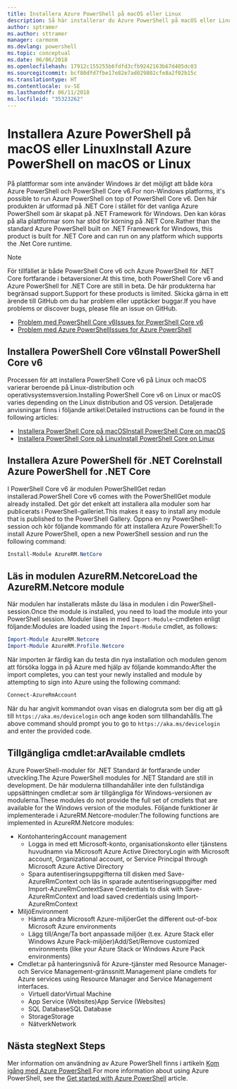 ```yaml
---
title: Installera Azure PowerShell på macOS eller Linux
description: Så här installerar du Azure PowerShell på macOS eller Linux.
author: sptramer
ms.author: sttramer
manager: carmonm
ms.devlang: powershell
ms.topic: conceptual
ms.date: 06/06/2018
ms.openlocfilehash: 17912c155255b6fdfd3cfb9242163b67d405dc03
ms.sourcegitcommit: bcf80dfd7fbe17e82e7ad029802cfe8a2f02b15c
ms.translationtype: HT
ms.contentlocale: sv-SE
ms.lasthandoff: 06/11/2018
ms.locfileid: "35323262"
---
```

# <a name="install-azure-powershell-on-macos-or-linux"></a><span data-ttu-id="d9709-103">Installera Azure PowerShell på macOS eller Linux</span><span class="sxs-lookup"><span data-stu-id="d9709-103">Install Azure PowerShell on macOS or Linux</span></span>

<span data-ttu-id="d9709-104">På plattformar som inte använder Windows är det möjligt att både köra Azure PowerShell och PowerShell Core v6.</span><span class="sxs-lookup"><span data-stu-id="d9709-104">For non-Windows platforms, it's possible to run Azure PowerShell on top of PowerShell Core v6.</span></span> <span data-ttu-id="d9709-105">Den här produkten är utformad på .NET Core i stället för det vanliga Azure PowerShell som är skapat på .NET Framework för Windows. Den kan köras på alla plattformar som har stöd för körning på .NET Core.</span><span class="sxs-lookup"><span data-stu-id="d9709-105">Rather than the standard Azure PowerShell built on .NET Framework for Windows, this product is built for .NET Core and can run on any platform which supports the .Net Core runtime.</span></span>

> [!NOTE]
> <span data-ttu-id="d9709-106">För tillfället är både PowerShell Core v6 och Azure PowerShell för .NET Core fortfarande i betaversioner.</span><span class="sxs-lookup"><span data-stu-id="d9709-106">At this time, both PowerShell Core v6 and Azure PowerShell for .NET Core are still in beta.</span></span>
> <span data-ttu-id="d9709-107">De här produkterna har begränsad support.</span><span class="sxs-lookup"><span data-stu-id="d9709-107">Support for these products is limited.</span></span> <span data-ttu-id="d9709-108">Skicka gärna in ett ärende till GitHub om du har problem eller upptäcker buggar.</span><span class="sxs-lookup"><span data-stu-id="d9709-108">If you have problems or discover bugs, please file an issue on GitHub.</span></span>
>
> * [<span data-ttu-id="d9709-109">Problem med PowerShell Core v6</span><span class="sxs-lookup"><span data-stu-id="d9709-109">Issues for PowerShell Core v6</span></span>](https://github.com/PowerShell/PowerShell/issues)
> * [<span data-ttu-id="d9709-110">Problem med Azure PowerShell</span><span class="sxs-lookup"><span data-stu-id="d9709-110">Issues for Azure PowerShell</span></span>](https://github.com/azure/azure-docs-powershell/issues)

## <a name="install-powershell-core-v6"></a><span data-ttu-id="d9709-111">Installera PowerShell Core v6</span><span class="sxs-lookup"><span data-stu-id="d9709-111">Install PowerShell Core v6</span></span>

<span data-ttu-id="d9709-112">Processen för att installera PowerShell Core v6 på Linux och macOS varierar beroende på Linux-distribution och operativsystemsversion.</span><span class="sxs-lookup"><span data-stu-id="d9709-112">Installing PowerShell Core v6 on Linux or macOS varies depending on the Linux distribution and OS version.</span></span>
<span data-ttu-id="d9709-113">Detaljerade anvisningar finns i följande artikel:</span><span class="sxs-lookup"><span data-stu-id="d9709-113">Detailed instructions can be found in the following articles:</span></span>

- [<span data-ttu-id="d9709-114">Installera PowerShell Core på macOS</span><span class="sxs-lookup"><span data-stu-id="d9709-114">Install PowerShell Core on macOS</span></span>](/powershell/scripting/setup/installing-powershell-core-on-macos)
- [<span data-ttu-id="d9709-115">Installera PowerShell Core på Linux</span><span class="sxs-lookup"><span data-stu-id="d9709-115">Install PowerShell Core on Linux</span></span>](/powershell/scripting/setup/installing-powershell-core-on-linux)

## <a name="install-azure-powershell-for-net-core"></a><span data-ttu-id="d9709-116">Installera Azure PowerShell för .NET Core</span><span class="sxs-lookup"><span data-stu-id="d9709-116">Install Azure PowerShell for .NET Core</span></span>

<span data-ttu-id="d9709-117">I PowerShell Core v6 är modulen PowerShellGet redan installerad.</span><span class="sxs-lookup"><span data-stu-id="d9709-117">PowerShell Core v6 comes with the PowerShellGet module already installed.</span></span> <span data-ttu-id="d9709-118">Det gör det enkelt att installera alla moduler som har publicerats i PowerShell-galleriet.</span><span class="sxs-lookup"><span data-stu-id="d9709-118">This makes it easy to install any module that is published to the PowerShell Gallery.</span></span> <span data-ttu-id="d9709-119">Öppna en ny PowerShell-session och kör följande kommando för att installera Azure PowerShell:</span><span class="sxs-lookup"><span data-stu-id="d9709-119">To install Azure PowerShell, open a new PowerShell session and run the following command:</span></span>

```powershell
Install-Module AzureRM.NetCore
```

## <a name="load-the-azurermnetcore-module"></a><span data-ttu-id="d9709-120">Läs in modulen AzureRM.Netcore</span><span class="sxs-lookup"><span data-stu-id="d9709-120">Load the AzureRM.Netcore module</span></span>

<span data-ttu-id="d9709-121">När modulen har installerats måste du läsa in modulen i din PowerShell-session.</span><span class="sxs-lookup"><span data-stu-id="d9709-121">Once the module is installed, you need to load the module into your PowerShell session.</span></span> <span data-ttu-id="d9709-122">Moduler läses in med `Import-Module`-cmdleten enligt följande:</span><span class="sxs-lookup"><span data-stu-id="d9709-122">Modules are loaded using the `Import-Module` cmdlet, as follows:</span></span>

```powershell
Import-Module AzureRM.Netcore
Import-Module AzureRM.Profile.Netcore
```

<span data-ttu-id="d9709-123">När importen är färdig kan du testa din nya installation och modulen genom att försöka logga in på Azure med hjälp av följande kommando:</span><span class="sxs-lookup"><span data-stu-id="d9709-123">After the import completes, you can test your newly installed and module by attempting to sign into Azure using the following command:</span></span>

```powershell
Connect-AzureRmAccount
```

<span data-ttu-id="d9709-124">När du har angivit kommandot ovan visas en dialogruta som ber dig att gå till `https://aka.ms/devicelogin` och ange koden som tillhandahålls.</span><span class="sxs-lookup"><span data-stu-id="d9709-124">The above command should prompt you to go to `https://aka.ms/devicelogin` and enter the provided code.</span></span>

## <a name="available-cmdlets"></a><span data-ttu-id="d9709-125">Tillgängliga cmdlet:ar</span><span class="sxs-lookup"><span data-stu-id="d9709-125">Available cmdlets</span></span>

<span data-ttu-id="d9709-126">Azure PowerShell-moduler för .NET Standard är fortfarande under utveckling.</span><span class="sxs-lookup"><span data-stu-id="d9709-126">The Azure PowerShell modules for .NET Standard are still in development.</span></span> <span data-ttu-id="d9709-127">De här modulerna tillhandahåller inte den fullständiga uppsättningen cmdlet:ar som är tillgängliga för Windows-versionen av modulerna.</span><span class="sxs-lookup"><span data-stu-id="d9709-127">These modules do not provide the full set of cmdlets that are available for the Windows version of the modules.</span></span> <span data-ttu-id="d9709-128">Följande funktioner är implementerade i AzureRM.Netcore-moduler:</span><span class="sxs-lookup"><span data-stu-id="d9709-128">The following functions are implemented in AzureRM.Netcore modules:</span></span>

* <span data-ttu-id="d9709-129">Kontohantering</span><span class="sxs-lookup"><span data-stu-id="d9709-129">Account management</span></span>
  - <span data-ttu-id="d9709-130">Logga in med ett Microsoft-konto, organisationskonto eller tjänstens huvudnamn via Microsoft Azure Active Directory</span><span class="sxs-lookup"><span data-stu-id="d9709-130">Login with Microsoft account, Organizational account, or Service Principal through Microsoft Azure Active Directory</span></span>
  - <span data-ttu-id="d9709-131">Spara autentiseringsuppgifterna till disken med Save-AzureRmContext och läs in sparade autentiseringsuppgifter med Import-AzureRmContext</span><span class="sxs-lookup"><span data-stu-id="d9709-131">Save Credentials to disk with Save-AzureRmContext and load saved credentials using Import-AzureRmContext</span></span>
* <span data-ttu-id="d9709-132">Miljö</span><span class="sxs-lookup"><span data-stu-id="d9709-132">Environment</span></span>
  - <span data-ttu-id="d9709-133">Hämta andra Microsoft Azure-miljöer</span><span class="sxs-lookup"><span data-stu-id="d9709-133">Get the different out-of-box Microsoft Azure environments</span></span>
  - <span data-ttu-id="d9709-134">Lägg till/Ange/Ta bort anpassade miljöer (t.ex. Azure Stack eller Windows Azure Pack-miljöer)</span><span class="sxs-lookup"><span data-stu-id="d9709-134">Add/Set/Remove customized environments (like your Azure Stack or Windows Azure Pack environments)</span></span>
* <span data-ttu-id="d9709-135">Cmdlet:ar på hanteringsnivå för Azure-tjänster med Resource Manager- och Service Management-gränssnitt.</span><span class="sxs-lookup"><span data-stu-id="d9709-135">Management plane cmdlets for Azure services using Resource Manager and Service Management interfaces.</span></span>
  - <span data-ttu-id="d9709-136">Virtuell dator</span><span class="sxs-lookup"><span data-stu-id="d9709-136">Virtual Machine</span></span>
  - <span data-ttu-id="d9709-137">App Service (Websites)</span><span class="sxs-lookup"><span data-stu-id="d9709-137">App Service (Websites)</span></span>
  - <span data-ttu-id="d9709-138">SQL Database</span><span class="sxs-lookup"><span data-stu-id="d9709-138">SQL Database</span></span>
  - <span data-ttu-id="d9709-139">Storage</span><span class="sxs-lookup"><span data-stu-id="d9709-139">Storage</span></span>
  - <span data-ttu-id="d9709-140">Nätverk</span><span class="sxs-lookup"><span data-stu-id="d9709-140">Network</span></span>

## <a name="next-steps"></a><span data-ttu-id="d9709-141">Nästa steg</span><span class="sxs-lookup"><span data-stu-id="d9709-141">Next Steps</span></span>

<span data-ttu-id="d9709-142">Mer information om användning av Azure PowerShell finns i artikeln [Kom igång med Azure PowerShell](get-started-azureps.md).</span><span class="sxs-lookup"><span data-stu-id="d9709-142">For more information about using Azure PowerShell, see the [Get started with Azure PowerShell](get-started-azureps.md) article.</span></span>
